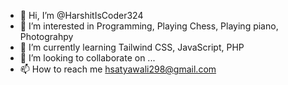 - 👋 Hi, I’m @HarshitIsCoder324
- 👀 I’m interested in Programming, Playing Chess, Playing piano, Photograhpy
- 🌱 I’m currently learning Tailwind CSS, JavaScript, PHP
- 💞️ I’m looking to collaborate on ...
- 📫 How to reach me hsatyawali298@gmail.com

<!---
HarshitIsCoder324/HarshitIsCoder324 is a ✨ special ✨ repository because its `README.md` (this file) appears on your GitHub profile.
You can click the Preview link to take a look at your changes.
--->
